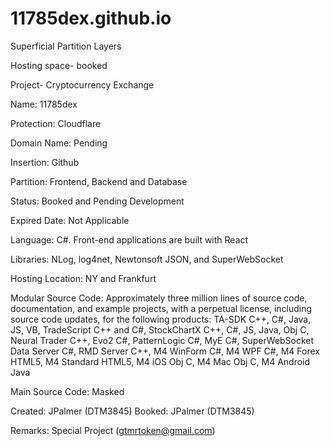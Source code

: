 # 11785dex.github.io
Superficial Partition Layers 

Hosting space- booked

Project- Cryptocurrency Exchange

Name: 11785dex

Protection: Cloudflare

Domain Name: Pending

Insertion: Github

Partition: Frontend, Backend and Database

Status: Booked and Pending Development

Expired Date: Not Applicable

Language: C#. Front-end applications are built with React

Libraries: NLog, log4net, Newtonsoft JSON, and SuperWebSocket

Hosting Location: NY and Frankfurt

Modular Source Code: Approximately three million lines of source code, documentation, and example projects, with a perpetual license, including source code updates, for the following products: TA-SDK C++, C#, Java, JS, VB, TradeScript C++ and C#, StockChartX C++, C#, JS, Java, Obj C, Neural Trader C++, Evo2 C#, PatternLogic C#, MyE C#, SuperWebSocket Data Server C#, RMD Server C++, M4 WinForm C#, M4 WPF C#, M4 Forex HTML5, M4 Standard HTML5, M4 iOS Obj C, M4 Mac Obj C, M4 Android Java

Main Source Code: Masked

Created: JPalmer (DTM3845)
Booked: JPalmer (DTM3845)

Remarks: Special Project (gtmrtoken@gmail.com)
